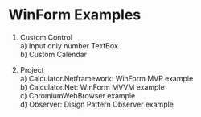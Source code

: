 
# WinForm Examples

1. Custom Control  
   a) Input only number TextBox  
   b) Custom Calendar  
   
2. Project  
  a) Calculator.Netframework: WinForm MVP example  
  b) Calculator.Net: WinForm MVVM example  
  c) ChromiumWebBrowser example  
  d) Observer: Disign Pattern Observer example  



